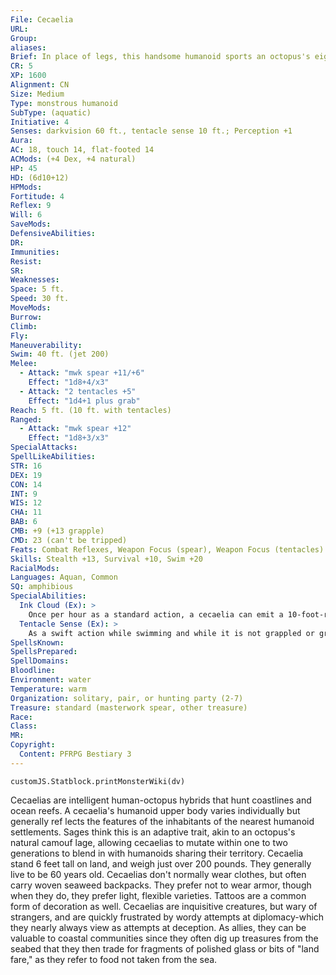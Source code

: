 ```yaml
---
File: Cecaelia
URL: 
Group: 
aliases: 
Brief: In place of legs, this handsome humanoid sports an octopus's eight writhing tentacles.
CR: 5
XP: 1600
Alignment: CN
Size: Medium
Type: monstrous humanoid
SubType: (aquatic)
Initiative: 4
Senses: darkvision 60 ft., tentacle sense 10 ft.; Perception +1
Aura: 
AC: 18, touch 14, flat-footed 14
ACMods: (+4 Dex, +4 natural)
HP: 45
HD: (6d10+12)
HPMods: 
Fortitude: 4
Reflex: 9
Will: 6
SaveMods: 
DefensiveAbilities: 
DR: 
Immunities: 
Resist: 
SR: 
Weaknesses: 
Space: 5 ft.
Speed: 30 ft.
MoveMods: 
Burrow: 
Climb: 
Fly: 
Maneuverability: 
Swim: 40 ft. (jet 200)
Melee: 
  - Attack: "mwk spear +11/+6"
    Effect: "1d8+4/x3"
  - Attack: "2 tentacles +5"
    Effect: "1d4+1 plus grab"
Reach: 5 ft. (10 ft. with tentacles)
Ranged: 
  - Attack: "mwk spear +12"
    Effect: "1d8+3/x3"
SpecialAttacks: 
SpellLikeAbilities: 
STR: 16
DEX: 19
CON: 14
INT: 9
WIS: 12
CHA: 11
BAB: 6
CMB: +9 (+13 grapple)
CMD: 23 (can't be tripped)
Feats: Combat Reflexes, Weapon Focus (spear), Weapon Focus (tentacles)
Skills: Stealth +13, Survival +10, Swim +20
RacialMods: 
Languages: Aquan, Common
SQ: amphibious
SpecialAbilities:
  Ink Cloud (Ex): >
    Once per hour as a standard action, a cecaelia can emit a 10-foot-radius sphere of ink while underwater. This ink cloud provides total concealment and persists for 1 minute.
  Tentacle Sense (Ex): >
    As a swift action while swimming and while it is not grappled or grappling, the cecaelia can spread its tentacles wide to form a sensory net around it. This grants blindsight to a range of 10 feet and lasts as long as the cecaelia concentrates. While this effect lasts, the creature cannot attack with its tentacles or move.
SpellsKnown: 
SpellsPrepared: 
SpellDomains: 
Bloodline: 
Environment: water
Temperature: warm
Organization: solitary, pair, or hunting party (2-7)
Treasure: standard (masterwork spear, other treasure)
Race: 
Class: 
MR: 
Copyright:
  Content: PFRPG Bestiary 3
---
```

```dataviewjs
customJS.Statblock.printMonsterWiki(dv)
```
Cecaelias are intelligent human-octopus hybrids that hunt coastlines and ocean reefs. A cecaelia's humanoid upper body varies individually but generally ref lects the features of the inhabitants of the  nearest humanoid settlements. Sages think this is an adaptive trait, akin to an octopus's natural camouf lage, allowing cecaelias to mutate within one to two generations to blend in with humanoids sharing their territory. Cecaelia stand 6 feet tall on land, and weigh just over 200 pounds. They generally live to be 60 years old.  Cecaelias don't normally wear clothes, but often carry woven seaweed backpacks. They prefer not to wear armor, though when they do, they prefer light, flexible varieties. Tattoos are a common form of decoration as well.  Cecaelias are inquisitive creatures, but wary of strangers, and are quickly frustrated by wordy attempts at diplomacy-which they nearly always view as attempts at deception. As allies, they can be valuable to coastal communities since they often dig up treasures from the seabed that they then trade for fragments of polished glass or bits of "land fare," as they refer to food not taken from the sea.
